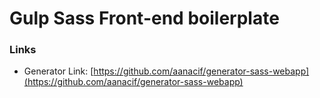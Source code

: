 # Gulp Sass Front-end boilerplate

### Links

- Generator Link: [https://github.com/aanacif/generator-sass-webapp](https://github.com/aanacif/generator-sass-webapp)

